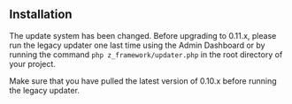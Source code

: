 ## Installation
The update system has been changed. Before upgrading to 0.11.x, please run the legacy updater one last time using the Admin Dashboard or by running the command `php z_framework/updater.php` in the root directory of your project.

Make sure that you have pulled the latest version of 0.10.x before running the legacy updater. 